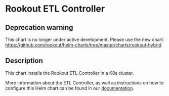 # Rookout ETL Controller

## Deprecation warning

This chart is no longer under active development. Please use the new chart: <https://github.com/rookout/helm-charts/tree/master/charts/rookout-hybrid>

## Description

This chart installs the Rookout ETL Controller in a K8s cluster.

More information about the ETL Controller, as well as instructions on how to configure this Helm chart can be found in our [documentation](https://docs.rookout.com/docs/etl-controller-intro/).

